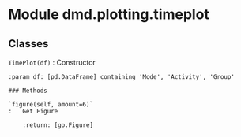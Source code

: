 Module dmd.plotting.timeplot
============================

Classes
-------

`TimePlot(df)`
:   Constructor
    
    :param df: [pd.DataFrame] containing 'Mode', 'Activity', 'Group'

    ### Methods

    `figure(self, amount=6)`
    :   Get Figure
        
        :return: [go.Figure]